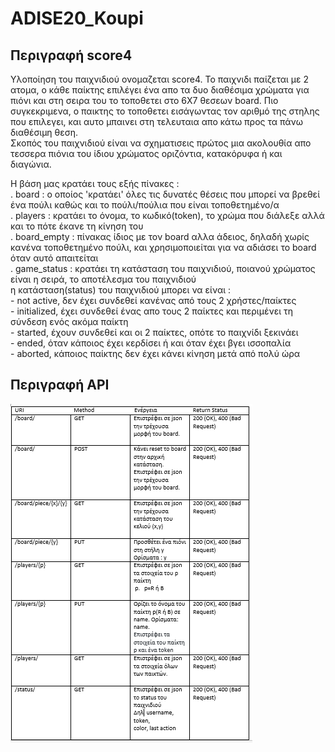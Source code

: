 # ADISE20_Koupi





Περιγραφή score4
----------------

Υλοποίηση του παιχνιδιού ονομαζεται score4. 
To παιχνιδι παίζεται με 2 ατομα, ο κάθε παίκτης επιλέγει ένα απο τα δυο διαθέσιμα χρώματα για πιόνι και στη σειρα του το τοποθετει στο 6X7 θεσεων board. Πιο συγκεκριμενα, ο   παικτης το τοποθετει εισάγωντας τον αριθμό της στηλης που επιλεγει, και αυτο μπαινει στη τελευταια απο κάτω προς τα πάνω διαθέσιμη θεση.  
Σκοπός του παιχνιδιού είναι να σχηματισεις πρώτος μια ακολουθία απο τεσσερα πιόνια του ίδιου χρώματος οριζόντια, κατακόρυφα ή και διαγώνια.  

Η βάση μας κρατάει τους εξής πίνακες :   
  . board       : ο οποίος 'κρατάει' όλες τις δυνατές θέσεις που μπορεί να βρεθεί ένα πούλι καθώς και το πούλι/πούλια που είναι τοποθετημένο/α  
  . players     : κρατάει το όνομα, το κωδικό(token), το χρώμα που διάλεξε αλλά και το πότε έκανε τη κίνηση του  
  . board_empty : πίνακας ίδιος με τον board αλλα άδειος, δηλαδή χωρίς κανένα τοποθετημένο πούλι, και χρησιμοποιείται για να αδιάσει το board όταν αυτό απαιτείται  
  . game_status : κρατάει τη κατάσταση του παιχνιδιού, ποιανού χρώματος είναι η σειρά, το αποτέλεσμα του παιχνιδιού  
                  η κατάσταση(status) του παιχνιδιού μπορει να είναι :  
		                 - not active, δεν έχει συνδεθεί κανένας από τους 2 χρήστες/παίκτες  
                     - initialized, έχει συνδεθεί ένας απο τους 2 παίκτες και περιμένει τη σύνδεση ενός ακόμα παίκτη  
                     - started, έχουν συνδεθεί και οι 2 παίκτες, οπότε το παιχνίδι ξεκινάει  
                     - ended, όταν κάποιος έχει κερδίσει ή και όταν έχει βγει ισσοπαλία  
                     - aborted, κάποιος παίκτης δεν έχει κάνει κίνηση μετά από πολύ ώρα  
    



Περιγραφή API
-------------
![alt text](https://github.com/iee-ihu-gr-course1941/ADISE20_Koupi/blob/main/API.PNG?raw=true)

